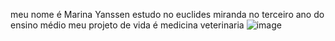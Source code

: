 meu nome é Marina Yanssen
estudo no euclides miranda no terceiro ano do ensino médio
meu projeto de vida é medicina veterinaria
![image](https://github.com/mariyanssen/mariyanssen/assets/173091319/11f8f856-a433-4ea0-8650-5215e36908ab)
